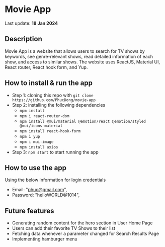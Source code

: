 # Movie App

Last update: **18 Jan 2024**

## Description

Movie App is a website that allows users to search for TV shows by keywords, see genre-relevant shows, read detailed information of each show, and access to similar shows. The website uses ReactJS, Material UI, React router, React hook form, and Yup.

## How to install & run the app

- Step 1: cloning this repo with `git clone https://github.com/PhucDong/movie-app`
- Step 2: installing the following dependencies
  - `npm install`
  - `npm i react-router-dom`
  - `npm install @mui/material @emotion/react @emotion/styled @mui/icons-material`
  - `npm install react-hook-form`
  - `npm i yup`
  - `npm i mui-image`
  - `npm install axios`
- Step 3: `npm start` to start running the app

## How to use the app

Using the below information for login credentials

- Email: "phuc@gmail.com",
- Password: "helloWORLD@1014",

## Future features

- Generating random content for the hero section in User Home Page
- Users can add their favorite TV Shows to their list
- Fetching data whenever a parameter changed for Search Results Page
- Implementing hamburger menu
